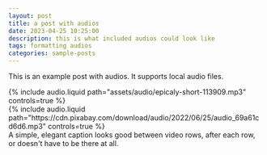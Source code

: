 ```yaml
---
layout: post
title: a post with audios
date: 2023-04-25 10:25:00
description: this is what included audios could look like
tags: formatting audios
categories: sample-posts
---
```

This is an example post with audios. It supports local audio files.

<div class="row mt-3">
    <div class="col-sm mt-3 mt-md-0">
        {% include audio.liquid path="assets/audio/epicaly-short-113909.mp3" controls=true %}
    </div>
    <div class="col-sm mt-3 mt-md-0">
        {% include audio.liquid path="https://cdn.pixabay.com/download/audio/2022/06/25/audio_69a61cd6d6.mp3" controls=true %}
    </div>
</div>
<div class="caption">
    A simple, elegant caption looks good between video rows, after each row, or doesn't have to be there at all.
</div>
